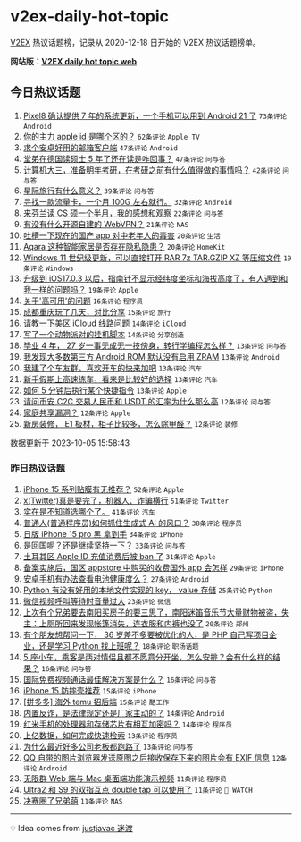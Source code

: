 # v2ex-daily-hot-topic

[V2EX](https://www.v2ex.com/) 热议话题榜，记录从 2020-12-18 日开始的 V2EX 热议话题榜单。

**网站版：[V2EX daily hot topic web](https://boojack.github.io/v2ex-daily-hot-topic-web/)**

## 今日热议话题

<!-- TODAY BEGIN -->

1. [Pixel8 确认提供 7 年的系统更新，一个手机可以用到 Android 21 了](https://www.v2ex.com/t/978971) `73条评论` `Android`
1. [你的主力 apple id 是哪个区的？](https://www.v2ex.com/t/979034) `62条评论` `Apple TV`
1. [求个安卓好用的邮箱客户端](https://www.v2ex.com/t/978976) `47条评论` `Android`
1. [堂弟在德国读硕士 5 年了还在读是咋回事？](https://www.v2ex.com/t/978984) `47条评论` `问与答`
1. [计算机大三，准备明年考研，在考研之前有什么值得做的事情吗？](https://www.v2ex.com/t/978970) `42条评论` `问与答`
1. [星际旅行有什么意义？](https://www.v2ex.com/t/979012) `39条评论` `问与答`
1. [寻找一款流量卡，一个月 100G 左右就行。](https://www.v2ex.com/t/978997) `32条评论` `Android`
1. [来芬兰读 CS 硕一个半月，我的感想和观察](https://www.v2ex.com/t/979019) `22条评论` `问与答`
1. [有没有什么开源自建的 WebVPN？](https://www.v2ex.com/t/979011) `21条评论` `NAS`
1. [吐槽一下现在的国产 app 对中老年人的毒害](https://www.v2ex.com/t/979050) `20条评论` `生活`
1. [Aqara 这种智能家居是否存在隐私隐患？](https://www.v2ex.com/t/979003) `20条评论` `HomeKit`
1. [Windows 11 世纪级更新，可以直接打开 RAR 7z TAR.GZIP XZ 等压缩文件](https://www.v2ex.com/t/979042) `19条评论` `Windows`
1. [升级到 iOS17.0.3 以后，指南针不显示经纬度坐标和海拔高度了，有人遇到和我一样的问题吗？](https://www.v2ex.com/t/978998) `19条评论` `Apple`
1. [关于'高可用'的问题](https://www.v2ex.com/t/979027) `16条评论` `程序员`
1. [成都重庆玩了几天，对比分享](https://www.v2ex.com/t/979084) `15条评论` `旅行`
1. [请教一下美区 iCloud 线路问题](https://www.v2ex.com/t/978974) `14条评论` `iCloud`
1. [写了一个动物派对的挂机脚本](https://www.v2ex.com/t/978965) `14条评论` `分享创造`
1. [毕业 4 年， 27 岁一事无成无一技傍身，转行学编程怎么样？](https://www.v2ex.com/t/979109) `13条评论` `问与答`
1. [我发现大多数第三方 Android ROM 默认没有启用 ZRAM](https://www.v2ex.com/t/979049) `13条评论` `Android`
1. [我建了个车友群，喜欢开车的快来加吧](https://www.v2ex.com/t/978992) `13条评论` `汽车`
1. [新手假期上高速练车，看来是比较好的选择](https://www.v2ex.com/t/978986) `13条评论` `汽车`
1. [如何 5 分钟后执行某个快捷指令](https://www.v2ex.com/t/978969) `13条评论` `Apple`
1. [请问币安 C2C 交易人民币和 USDT 的汇率为什么那么高](https://www.v2ex.com/t/979075) `12条评论` `问与答`
1. [家庭共享漏洞？](https://www.v2ex.com/t/979056) `12条评论` `Apple`
1. [新房装修， E1 板材，柜子比较多，怎么除甲醛？](https://www.v2ex.com/t/978980) `12条评论` `装修`

数据更新于 2023-10-05 15:58:43

<!-- TODAY END -->

### 昨日热议话题

<!-- YESTERDAY BEGIN -->

1. [iPhone 15 系列贴膜有无推荐？](https://www.v2ex.com/t/978877) `52条评论` `Apple`
1. [x(Twitter)真是要完了，机器人、诈骗横行](https://www.v2ex.com/t/978821) `51条评论` `Twitter`
1. [实在是不知道选哪个了。](https://www.v2ex.com/t/978880) `41条评论` `汽车`
1. [普通人(普通程序员)如何抓住生成式 AI 的风口？](https://www.v2ex.com/t/978888) `38条评论` `程序员`
1. [日版 iPhone 15 pro 黑 拿到手](https://www.v2ex.com/t/978819) `34条评论` `iPhone`
1. [是回国呢？还是继续坚持一下？](https://www.v2ex.com/t/978953) `33条评论` `问与答`
1. [土耳其区 Apple ID 充值消费后被 ban 了](https://www.v2ex.com/t/978834) `31条评论` `Apple`
1. [备案实施后，国区 appstore 中购买的收费国外 app 会怎样](https://www.v2ex.com/t/978943) `29条评论` `iPhone`
1. [安卓手机有办法查看电池健康度么？](https://www.v2ex.com/t/978836) `27条评论` `Android`
1. [Python 有没有好用的本地文件实现的 key， value 存储](https://www.v2ex.com/t/978875) `25条评论` `Python`
1. [微信视频呼叫等待时音量过大](https://www.v2ex.com/t/978824) `23条评论` `微信`
1. [上次有个兄弟要去南阳买房子的要三思了，南阳迷笛音乐节大量财物被盗，失主：上厕所回来发现帐篷消失，连衣服和内裤也没了](https://www.v2ex.com/t/978869) `20条评论` `郑州`
1. [有个朋友想帮问一下， 36 岁差不多要被优化的人，是 PHP 自己写项目企业，还是学习 Python 找上班呢？](https://www.v2ex.com/t/978905) `18条评论` `职场话题`
1. [5 座小车，乘客是两对情侣且都不愿意分开坐，怎么安排？会有什么样的结果？](https://www.v2ex.com/t/978932) `16条评论` `问与答`
1. [国际免费视频通话最佳解决方案是什么？](https://www.v2ex.com/t/978818) `16条评论` `问与答`
1. [iPhone 15 防摔壳推荐](https://www.v2ex.com/t/978903) `15条评论` `iPhone`
1. [[拼多多] 海外 temu 招后端](https://www.v2ex.com/t/978899) `15条评论` `酷工作`
1. [内置反诈，是法律规定还是厂家主动的？](https://www.v2ex.com/t/978952) `14条评论` `Android`
1. [红米手机的处理器和存储芯片有相互加密吗？](https://www.v2ex.com/t/978825) `14条评论` `程序员`
1. [上亿数据，如何完成快速检索](https://www.v2ex.com/t/978908) `13条评论` `程序员`
1. [为什么最近好多公司老板都跑路了](https://www.v2ex.com/t/978839) `13条评论` `问与答`
1. [QQ 自带的图片浏览器发送原图之后接收保存下来的图片会有 EXIF 信息](https://www.v2ex.com/t/978917) `12条评论` `Android`
1. [无限群 Web 端与 Mac 桌面端功能演示视频](https://www.v2ex.com/t/978923) `11条评论` `程序员`
1. [Ultra2 和 S9 的双指互点 double tap 可以使用了](https://www.v2ex.com/t/978850) `11条评论` ` WATCH`
1. [决赛圈了兄弟萌](https://www.v2ex.com/t/978827) `11条评论` `NAS`

<!-- YESTERDAY END -->

---

💡 Idea comes from [justjavac 迷渡](https://github.com/justjavac/)
